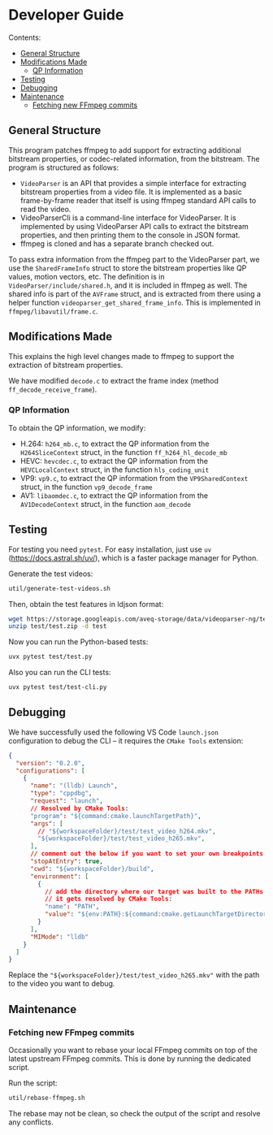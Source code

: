 # Developer Guide

Contents:

- [General Structure](#general-structure)
- [Modifications Made](#modifications-made)
  - [QP Information](#qp-information)
- [Testing](#testing)
- [Debugging](#debugging)
- [Maintenance](#maintenance)
  - [Fetching new FFmpeg commits](#fetching-new-ffmpeg-commits)

## General Structure

This program patches ffmpeg to add support for extracting additional bitstream properties, or codec-related information, from the bitstream. The program is structured as follows:

- `VideoParser` is an API that provides a simple interface for extracting bitstream properties from a video file. It is implemented as a basic frame-by-frame reader that itself is using ffmpeg standard API calls to read the video.
- VideoParserCli is a command-line interface for VideoParser. It is implemented by using VideoParser API calls to extract the bitstream properties, and then printing them to the console in JSON format.
- ffmpeg is cloned and has a separate branch checked out.

To pass extra information from the ffmpeg part to the VideoParser part, we use the `SharedFrameInfo` struct to store the bitstream properties like QP values, motion vectors, etc. The definition is in `VideoParser/include/shared.h`, and it is included in ffmpeg as well. The shared info is part of the `AVFrame` struct, and is extracted from there using a helper function `videoparser_get_shared_frame_info`. This is implemented in `ffmpeg/libavutil/frame.c`.

## Modifications Made

This explains the high level changes made to ffmpeg to support the extraction of bitstream properties.

We have modified `decode.c` to extract the frame index (method `ff_decode_receive_frame`).

### QP Information

To obtain the QP information, we modify:

- H.264: `h264_mb.c`, to extract the QP information from the `H264SliceContext` struct, in the function `ff_h264_hl_decode_mb`
- HEVC: `hevcdec.c`, to extract the QP information from the `HEVCLocalContext` struct, in the function `hls_coding_unit`
- VP9: `vp9.c`, to extract the QP information from the `VP9SharedContext` struct, in the function `vp9_decode_frame`
- AV1: `libaomdec.c`, to extract the QP information from the `AV1DecodeContext` struct, in the function `aom_decode`

## Testing

For testing you need `pytest`. For easy installation, just use `uv` (https://docs.astral.sh/uv/), which is a faster package manager for Python.

Generate the test videos:

```bash
util/generate-test-videos.sh
```

Then, obtain the test features in ldjson format:

```bash
wget https://storage.googleapis.com/aveq-storage/data/videoparser-ng/test/test.zip -O test/test.zip
unzip test/test.zip -d test
```

Now you can run the Python-based tests:

```bash
uvx pytest test/test.py
```

Also you can run the CLI tests:

```bash
uvx pytest test/test-cli.py
```

## Debugging

We have successfully used the following VS Code `launch.json` configuration to debug the CLI – it requires the `CMake Tools` extension:

```json
{
  "version": "0.2.0",
  "configurations": [
    {
      "name": "(lldb) Launch",
      "type": "cppdbg",
      "request": "launch",
      // Resolved by CMake Tools:
      "program": "${command:cmake.launchTargetPath}",
      "args": [
        // "${workspaceFolder}/test/test_video_h264.mkv",
        "${workspaceFolder}/test/test_video_h265.mkv",
      ],
      // comment out the below if you want to set your own breakpoints!
      "stopAtEntry": true,
      "cwd": "${workspaceFolder}/build",
      "environment": [
        {
          // add the directory where our target was built to the PATHs
          // it gets resolved by CMake Tools:
          "name": "PATH",
          "value": "${env:PATH}:${command:cmake.getLaunchTargetDirectory}"
        }
      ],
      "MIMode": "lldb"
    }
  ]
}
```

Replace the `"${workspaceFolder}/test/test_video_h265.mkv"` with the path to the video you want to debug.

## Maintenance

### Fetching new FFmpeg commits

Occasionally you want to rebase your local FFmpeg commits on top of the latest upstream FFmpeg commits. This is done by running the dedicated script.

Run the script:

```bash
util/rebase-ffmpeg.sh
```

The rebase may not be clean, so check the output of the script and resolve any conflicts.
